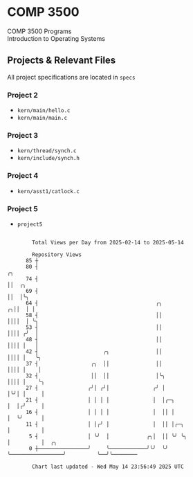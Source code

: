 # COMP 3500
COMP 3500 Programs  
Introduction to Operating Systems  
## Projects & Relevant Files
All project specifications are located in `specs`
### Project 2
- `kern/main/hello.c`
- `kern/main/main.c`
### Project 3
- `kern/thread/synch.c`
- `kern/include/synch.h`
### Project 4
- `kern/asst1/catlock.c`
### Project 5
- `project5`

```

        Total Views per Day from 2025-02-14 to 2025-05-14

        Repository Views
      85 ┼
      80 ┤                                                                   ╭╮
      74 ┤                                                                   ││  ╭╮
      69 ┤                                                                   ││  │╰╮
      64 ┤                                      ╭╮                         ╭╮││  │ │
      58 ┤                                      ││                         ││││  │ ╰╮
      53 ┤                                      ││                         ││││ ╭╯  │
      48 ┤                                      ││                         ││││ │   │
      42 ┤                     ╭╮               ││                         ││││ │   ╰╮
      37 ┤                 ╭╮  ││               ││                         ││││ │    │
      32 ┤                 ││  ││               │╰╮                        ││││ │    ╰╮
      27 ┤                ╭╯│ ╭╯│              ╭╯ │                        │╰╯│ │     │
      21 ┤                │ │ │ │              │  │╭─╮                     │  │╭╯     │
      16 ┤                │ │ │ │              │  ││ │                     │  ╰╯      │
      11 ┤                │ │╭╯ │              │  ││ │╭─╮                  │          │
       5 ┤                │ ╰╯  │            ╭╮│  ││ ╰╯ ╰╮                 │          │  ╭╮
       0 ┼────────────────╯     ╰────────────╯╰╯  ╰╯     ╰─────────────────╯          ╰──╯╰────────

        Chart last updated - Wed May 14 23:56:49 2025 UTC
        
```
